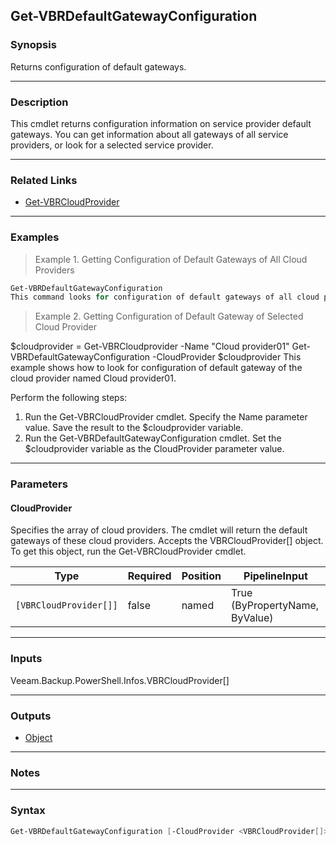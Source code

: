 Get-VBRDefaultGatewayConfiguration
----------------------------------

### Synopsis
Returns configuration of default gateways.

---

### Description

This cmdlet returns configuration information on service provider default gateways. You can get information about all gateways of all service providers, or look for a selected service provider.

---

### Related Links
* [Get-VBRCloudProvider](Get-VBRCloudProvider)

---

### Examples
> Example 1. Getting Configuration of Default Gateways of All Cloud Providers

```PowerShell
Get-VBRDefaultGatewayConfiguration
This command looks for configuration of default gateways of all cloud providers.
```
> Example 2. Getting Configuration of Default Gateway of Selected Cloud Provider

$cloudprovider = Get-VBRCloudprovider -Name "Cloud provider01" 
Get-VBRDefaultGatewayConfiguration -CloudProvider $cloudprovider
This example shows how to look for configuration of default gateway of the cloud provider named Cloud provider01.

Perform the following steps:
1. Run the Get-VBRCloudProvider cmdlet. Specify the Name parameter value. Save the result to the $cloudprovider variable.
2. Run the Get-VBRDefaultGatewayConfiguration cmdlet. Set the $cloudprovider variable as the CloudProvider parameter value.

---

### Parameters
#### **CloudProvider**
Specifies the array of cloud providers. The cmdlet will return the default gateways of these cloud providers. Accepts the VBRCloudProvider[] object.  To get this object, run the Get-VBRCloudProvider cmdlet.

|Type                  |Required|Position|PipelineInput                 |
|----------------------|--------|--------|------------------------------|
|`[VBRCloudProvider[]]`|false   |named   |True (ByPropertyName, ByValue)|

---

### Inputs
Veeam.Backup.PowerShell.Infos.VBRCloudProvider[]

---

### Outputs
* [Object](https://learn.microsoft.com/en-us/dotnet/api/System.Object)

---

### Notes

---

### Syntax
```PowerShell
Get-VBRDefaultGatewayConfiguration [-CloudProvider <VBRCloudProvider[]>] [<CommonParameters>]
```
